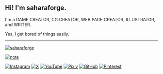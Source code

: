 ## Hi! I'm saharaforge.

I'm a GAME CREATOR, CG CREATOR, WEB PAGE CREATOR, ILLUSTRATOR, and WRITER.

Yes, I get bored of things easily.

 ---

<!-- 2312100E -->

[![saharaforge](https://img.shields.io/badge/saharaforge.com-F4A261.svg?&style=for-the-badge&logoColor=ffffff)](https://saharaforge.com/)

[![note](https://img.shields.io/badge/note-%23ffffff.svg?&style=for-the-badge&logo=note&logoColor=black)](https://note.com/saharaforge)

[![Instagram](https://img.shields.io/badge/Instagram-%23CF2E92.svg?&style=for-the-badge&logo=Instagram&logoColor=white)](https://instagram.com/saharaforge)
[![X](https://img.shields.io/badge/X-%23000000.svg?&style=for-the-badge&logo=X&logoColor=white)](https://x.com/saharaforge)
[![YouTube](https://img.shields.io/badge/YouTube-%23DA1725.svg?&style=for-the-badge&logo=YouTube&logoColor=white)](https://youtube.com/@saharaforge)
[![Pixiv](https://img.shields.io/badge/Pixiv-%230096fa.svg?&style=for-the-badge&logo=Pixiv&logoColor=white)](https://www.pixiv.net/users/111257690)
[![GitHub](https://img.shields.io/badge/GitHub-%23000000.svg?&style=for-the-badge&logo=GitHub&logoColor=white)](https://github.com/saharaforge)
[![Pinterest](https://img.shields.io/badge/Pinterest-%23E60023.svg?&style=for-the-badge&logo=Pinterest&logoColor=white)](https://pinterest.com/saharaforge/)
